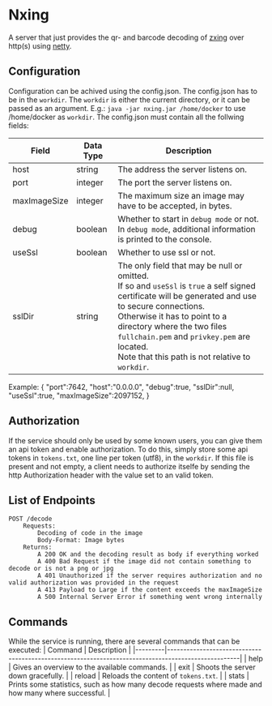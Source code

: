 # Nxing
A server that just provides the qr- and barcode decoding of [zxing](https://github.com/zxing/zxing) over http(s) using [netty](https://netty.io/).

## Configuration
Configuration can be achived using the config.json.
The config.json has to be in the `workdir`. The `workdir` is either the current directory, or it can be passed as an argument.
E.g.: `java -jar nxing.jar /home/docker` to use /home/docker as `workdir`.
The config.json must contain all the follwing fields:

| Field        | Data Type | Description                       |
|--------------|---------------------------------------------------|------------------------------------|
| host         | string    | The address the server listens on.                                                                          |
| port         | integer   | The port the server listens on.                                                                             |
| maxImageSize | integer   | The maximum size an image may have to be accepted, in bytes.                                                |
| debug        | boolean   | Whether to start in `debug mode` or not. In `debug mode`, additional information is printed to the console. |
| useSsl       | boolean   | Whether to use ssl or not.                                                                                  |
| sslDir       | string    | The only field that may be null or omitted.<br>If so and `useSsl` is `true` a self signed certificate will be generated and use to secure connections.<br>Otherwise it has to point to a directory where the two files `fullchain.pem` and `privkey.pem` are located.<br>Note that this path is not relative to `workdir`. |

Example:
	{
		"port":7642,
		"host":"0.0.0.0",
		"debug":true,
		"sslDir":null,
		"useSsl":true,
		"maxImageSize":2097152,
	}

## Authorization
If the service should only be used by some known users, you can give them an api token and enable authorization.
To do this, simply store some api tokens in `tokens.txt`, one line per token (utf8), in the `workdir`.
If this file is present and not empty, a client needs to authorize itselfe by sending the http Authorization header with the value set to an valid token.

## List of Endpoints
	POST /decode
		Requests:
			Decoding of code in the image
			Body-Format: Image bytes
		Returns:
			A 200 OK and the decoding result as body if everything worked
			A 400 Bad Request if the image did not contain something to decode or is not a png or jpg
			A 401 Unauthorized if the server requires authorization and no valid authorization was provided in the request
			A 413 Payload to Large if the content exceeds the maxImageSize
			A 500 Internal Server Error if something went wrong internally
	
## Commands
While the service is running, there are several commands that can be executed:
| Command | Description                                                                                        |
|---------|----------------------------------------------------------------------------------------------------|
| help    | Gives an overview to the available commands.                                                       |
| exit    | Shoots the server down gracefully.                                                                 |
| reload  | Reloads the content of `tokens.txt`.                                                               |
| stats   | Prints some statistics, such as how many decode requests where made and how many where successful. |